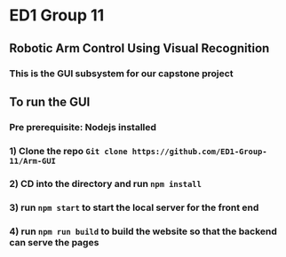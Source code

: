 # ED1 Group 11 

## Robotic Arm Control Using Visual Recognition

### This is the GUI subsystem for our capstone project

## To run the GUI
### Pre prerequisite: Nodejs installed
### 1) Clone the repo `Git clone https://github.com/ED1-Group-11/Arm-GUI`
### 2) CD into the directory and run `npm install`
### 3) run `npm start` to start the local server for the front end
### 4) run `npm run build` to build the website so that the backend can serve the pages